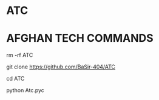 # ATC
# AFGHAN TECH COMMANDS 

rm -rf ATC

git clone https://github.com/BaSir-404/ATC

cd ATC

python Atc.pyc
